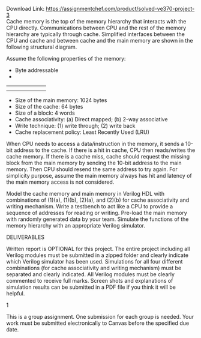 Download Link: https://assignmentchef.com/product/solved-ve370-project-3
<br>
Cache memory is the top of the memory hierarchy that interacts with the CPU directly. Communications between CPU and the rest of the memory hierarchy are typically through cache. Simplified interfaces between the CPU and cache and between cache and the main memory are shown in the following structural diagram.

Assume the following properties of the memory:

<ul>

 <li>Byte addressable</li>

 <li></li>

</ul>

<table>

 <tbody>

  <tr>

   <td width="74"></td>

  </tr>

  <tr>

   <td></td>

   <td></td>

  </tr>

 </tbody>

</table>

<ul>

 <li>Size of the main memory: 1024 bytes</li>

 <li>Size of the cache: 64 bytes</li>

 <li>Size of a block: 4 words</li>

 <li>Cache associativity: (a) Direct mapped; (b) 2-way associative</li>

 <li>Write technique: (1) write through; (2) write back</li>

 <li>Cache replacement policy: Least Recently Used (LRU)</li>

</ul>




When CPU needs to access a data/instruction in the memory, it sends a 10-bit address to the cache. If there is a hit in cache, CPU then reads/writes the cache memory. If there is a cache miss, cache should request the missing block from the main memory by sending the 10-bit address to the main memory. Then CPU should resend the same address to try again. For simplicity purpose, assume the main memory always has hit and latency of the main memory access is not considered.

Model the cache memory and main memory in Verilog HDL with combinations of (1)(a), (1)(b), (2)(a), and (2)(b) for cache associativity and writing mechanism. Write a testbench to act like a CPU to provide a sequence of addresses for reading or writing. Pre-load the main memory with randomly generated data by your team. Simulate the functions of the memory hierarchy with an appropriate Verilog simulator.

DELIVERABLES

Written report is OPTIONAL for this project. The entire project including all Verilog modules must be submitted in a zipped folder and clearly indicate which Verilog simulator has been used. Simulations for all four different combinations (for cache associativity and writing mechanism) must be separated and clearly indicated. All Verilog modules must be clearly commented to receive full marks. Screen shots and explanations of simulation results can be submitted in a PDF file if you think it will be helpful.




1




This is a group assignment. One submission for each group is needed. Your work must be submitted electronically to Canvas before the specified due date.